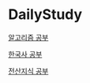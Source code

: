 # DailyStudy
[알고리즘 공부](https://github.com/Seulwoo/DailyStudy/blob/main/Algorithm/README.md)

[한국사 공부](https://github.com/Seulwoo/DailyStudy/blob/main/KoreanHistory/README.md)

[전산지식 공부](https://github.com/Seulwoo/DailyStudy/blob/main/ComputerScience/README.md)
